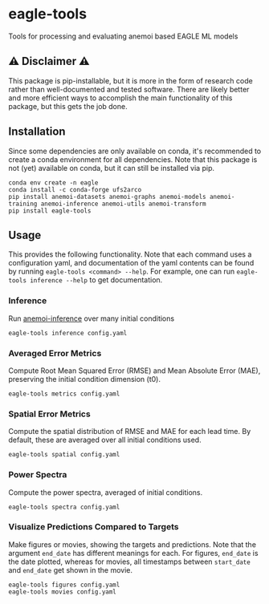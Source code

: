 # eagle-tools

Tools for processing and evaluating anemoi based EAGLE ML models

## ⚠️  Disclaimer ⚠️

This package is pip-installable, but it is more in the form of research code
rather than well-documented and tested software.
There are likely better and more efficient ways to accomplish the main
functionality of this package, but this gets the job done.

## Installation

Since some dependencies are only available on conda, it's recommended to create
a conda environment for all dependencies.
Note that this package is not (yet) available on conda, but it can still be
installed via pip.

```
conda env create -n eagle
conda install -c conda-forge ufs2arco
pip install anemoi-datasets anemoi-graphs anemoi-models anemoi-training anemoi-inference anemoi-utils anemoi-transform
pip install eagle-tools
```

## Usage

This provides the following functionality.
Note that each command uses a configuration yaml, and documentation of the yaml
contents can be found by running `eagle-tools <command> --help`.
For example, one can run `eagle-tools inference --help` to get documentation.

### Inference

Run
[anemoi-inference](https://anemoi.readthedocs.io/projects/inference/en/latest/)
over many initial conditions

```
eagle-tools inference config.yaml
```

### Averaged Error Metrics

Compute Root Mean Squared Error (RMSE) and Mean Absolute Error (MAE), preserving the initial
condition dimension (t0).

```
eagle-tools metrics config.yaml
```

### Spatial Error Metrics

Compute the spatial distribution of RMSE and MAE for each lead time.
By default, these are averaged over all initial conditions used.

```
eagle-tools spatial config.yaml
```

### Power Spectra

Compute the power spectra, averaged of initial conditions.

```
eagle-tools spectra config.yaml
```


### Visualize Predictions Compared to Targets

Make figures or movies, showing the targets and predictions.
Note that the argument `end_date` has different meanings for each.
For figures, `end_date` is the date plotted, whereas for movies, all timestamps
between `start_date` and `end_date` get shown in the movie.

```
eagle-tools figures config.yaml
eagle-tools movies config.yaml
```
